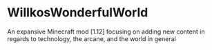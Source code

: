 # WillkosWonderfulWorld
An expansive Minecraft mod [1.12] focusing on adding new content in regards to technology, the arcane, and the world in general
